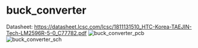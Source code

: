 # buck_converter

Datasheet: https://datasheet.lcsc.com/lcsc/1811131510_HTC-Korea-TAEJIN-Tech-LM2596R-5-0_C77782.pdf
![buck_converter_pcb](https://user-images.githubusercontent.com/45330830/186178991-6881b2e2-2f87-4f84-951a-2b4f0fcc87f1.JPG)
![buck_converter_sch](https://user-images.githubusercontent.com/45330830/186179002-56d4262f-d82b-49d6-a55b-696094dde443.JPG)
